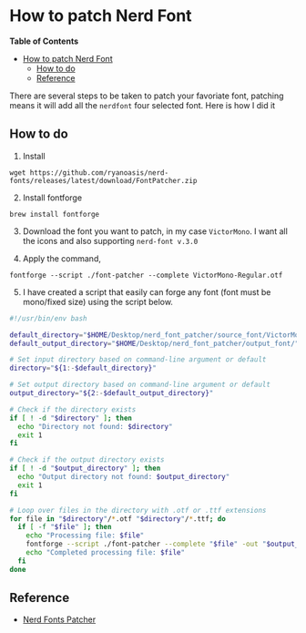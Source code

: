 # How to patch Nerd Font

<!-- markdown-toc start - Don't edit this section. Run M-x markdown-toc-refresh-toc -->

**Table of Contents**

- [How to patch Nerd Font](#how-to-patch-nerd-font)
  - [How to do](#how-to-do)
  - [Reference](#reference)

<!-- markdown-toc end -->

There are several steps to be taken to patch your favoriate font, patching
means it will add all the `nerdfont` four selected font. Here is how I did it

## How to do

1. Install

```shell
wget https://github.com/ryanoasis/nerd-fonts/releases/latest/download/FontPatcher.zip
```

2. Install fontforge

```shell
brew install fontforge
```

3. Download the font you want to patch, in my case `VictorMono`. I want all the
   icons and also supporting `nerd-font v.3.0`

4. Apply the command,

```shell
fontforge --script ./font-patcher --complete VictorMono-Regular.otf
```

5. I have created a script that easily can forge any font (font must be
   mono/fixed size) using the script below.

```bash
#!/usr/bin/env bash

default_directory="$HOME/Desktop/nerd_font_patcher/source_font/VictorMonoAll/OTF/"
default_output_directory="$HOME/Desktop/nerd_font_patcher/output_font/"

# Set input directory based on command-line argument or default
directory="${1:-$default_directory}"

# Set output directory based on command-line argument or default
output_directory="${2:-$default_output_directory}"

# Check if the directory exists
if [ ! -d "$directory" ]; then
  echo "Directory not found: $directory"
  exit 1
fi

# Check if the output directory exists
if [ ! -d "$output_directory" ]; then
  echo "Output directory not found: $output_directory"
  exit 1
fi

# Loop over files in the directory with .otf or .ttf extensions
for file in "$directory"/*.otf "$directory"/*.ttf; do
  if [ -f "$file" ]; then
    echo "Processing file: $file"
    fontforge --script ./font-patcher --complete "$file" -out "$output_directory"
    echo "Completed processing file: $file"
  fi
done


```

## Reference

- [Nerd Fonts Patcher](https://github.com/ryanoasis/nerd-fonts)
